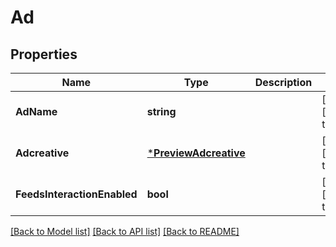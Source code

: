 # Ad

## Properties
Name | Type | Description | Notes
------------ | ------------- | ------------- | -------------
**AdName** | **string** |  | [optional] [default to null]
**Adcreative** | [***PreviewAdcreative**](preview_adcreative.md) |  | [optional] [default to null]
**FeedsInteractionEnabled** | **bool** |  | [optional] [default to null]

[[Back to Model list]](../README.md#documentation-for-models) [[Back to API list]](../README.md#documentation-for-api-endpoints) [[Back to README]](../README.md)


